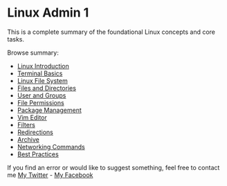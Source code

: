 # Linux Admin 1

This is a complete summary of the foundational Linux concepts and core tasks.

Browse summary:

* [Linux Introduction](./Linux%20Introduction.md)
* [Terminal Basics](./Terminal%20Basics.md)
* [Linux File System](./Linux%20File%20System.md)
* [Files and Directories](./Files%20and%20Directories.md)
* [User and Groups](./User%20and%20Groups.md)
* [File Permissions](./File%20Permissions.md)
* [Package Management](./Package%20Management.md)
* [Vim Editor](./Vim%20Editor.md)
* [Filters](./Filters.md)
* [Redirections](./Redirections.md)
* [Archive](./Archive.md)
* [Networking Commands](./Networking%20Commands.md)
* [Best Practices](./Best%20Practices.md)

If you find an error or would like to suggest something, feel free to contact me [My Twitter](https://twitter.com/__Zold) - [My Facebook](https://www.facebook.com/IamZold/)

